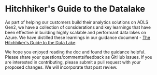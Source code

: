 # Hitchhiker's Guide to the Datalake
As part of helping our customers build their analytics solutions on ADLS Gen2, we have a collection of considerations and key learnings that have been effective in building highly scalable and performant data lakes on Azure. We have distilled these learnings in our guidance document - [The Hitchhiker's Guide to the Data Lake](Hitchhikers_Guide_to_the_Datalake.md). 

We hope you enjoyed reading the doc and found the guidance helpful. Please share your questions/comments/feedback as GitHub issues. If you are interested in contributing, please submit a pull request with your proposed changes. We will incorporate that post review. 
